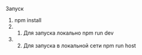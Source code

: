 Запуск
  1. npm install
  2. 1. Для запуска локально npm run dev
  2. 2. Для запуска в локальной сети npm run host
